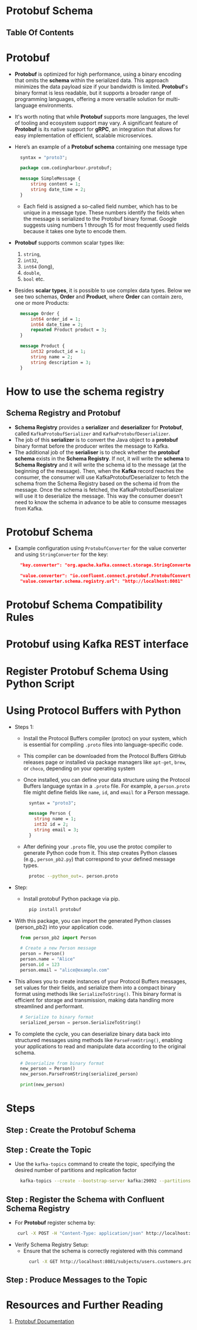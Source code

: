 # Protobuf Schema

## Table Of Contents

# Protobuf

- **Protobuf** is optimized for high performance, using a binary encoding that omits the **schema** within the serialized data. This approach minimizes the data payload size if your bandwidth is limited. **Protobuf**'s binary format is less readable, but it supports a broader range of programming languages, offering a more versatile solution for multi-language environments.
- It's worth noting that while **Protobuf** supports more languages, the level of tooling and ecosystem support may vary. A significant feature of **Protobuf** is its native support for **gRPC**, an integration that allows for easy implementation of efficient, scalable microservices.
- Here’s an example of a **Protobuf schema** containing one message type

  ```proto
    syntax = "proto3";

    package com.codingharbour.protobuf;

    message SimpleMessage {
        string content = 1;
        string date_time = 2;
    }
  ```

  - Each field is assigned a so-called field number, which has to be unique in a message type. These numbers identify the fields when the message is serialized to the Protobuf binary format. Google suggests using numbers 1 through 15 for most frequently used fields because it takes one byte to encode them.

- **Protobuf** supports common scalar types like:
  1. `string`,
  2. `int32`,
  3. `int64` (long),
  4. `double`,
  5. `bool` etc.
- Besides **scalar types**, it is possible to use complex data types. Below we see two schemas, **Order** and **Product**, where **Order** can contain zero, one or more Products:

  ```proto
    message Order {
        int64 order_id = 1;
        int64 date_time = 2;
        repeated Product product = 3;
    }

    message Product {
        int32 product_id = 1;
        string name = 2;
        string description = 3;
    }
  ```

# How to use the schema registry

## Schema Registry and Protobuf

- **Schema Registry** provides a **serializer** and **deserializer** for **Protobuf**, called `KafkaProtobufSerializer` and `KafkaProtobufDeserializer`.
- The job of this **serializer** is to convert the Java object to a **protobuf** binary format before the producer writes the message to Kafka.
- The additional job of the **serialiser** is to check whether the **protobuf schema** exists in the **Schema Registry**. If not, it will write the **schema** to **Schema Registry** and it will write the schema id to the message (at the beginning of the message). Then, when the **Kafka** record reaches the consumer, the consumer will use KafkaProtobufDeserializer to fetch the schema from the Schema Registry based on the schema id from the message. Once the schema is fetched, the KafkaProtobufDeserializer will use it to deserialize the message. This way the consumer doesn’t need to know the schema in advance to be able to consume messages from Kafka.

# Protobuf Schema

- Example configuration using `ProtobufConverter` for the value converter and using `StringConverter` for the key:

  ```json
    "key.converter": "org.apache.kafka.connect.storage.StringConverter",

    "value.converter": "io.confluent.connect.protobuf.ProtobufConverter",
    "value.converter.schema.registry.url": "http://localhost:8081"
  ```

# Protobuf Schema Compatibility Rules

# Protobuf using Kafka REST interface

# Register Protobuf Schema Using Python Script

# Using Protocol Buffers with Python

- Steps 1:

  - Install the Protocol Buffers compiler (protoc) on your system, which is essential for compiling `.proto` files into language-specific code.
  - This compiler can be downloaded from the Protocol Buffers GitHub releases page or installed via package managers like `apt-get`, `brew`, or `choco`, depending on your operating system
  - Once installed, you can define your data structure using the Protocol Buffers language syntax in a `.proto` file. For example, a `person.proto` file might define fields like `name`, `id`, and `email` for a Person message.

    ```proto
      syntax = "proto3";

      message Person {
        string name = 1;
        int32 id = 2;
        string email = 3;
      }
    ```

  - After defining your `.proto` file, you use the protoc compiler to generate Python code from it. This step creates Python classes (e.g., `person_pb2.py`) that correspond to your defined message types.
    ```sh
      protoc --python_out=. person.proto
    ```

- Step:
  - Install protobuf Python package via pip.
    ```sh
      pip install protobuf
    ```
- With this package, you can import the generated Python classes (person_pb2) into your application code.

  ```py
    from person_pb2 import Person

    # Create a new Person message
    person = Person()
    person.name = "Alice"
    person.id = 123
    person.email = "alice@example.com"
  ```

- This allows you to create instances of your Protocol Buffers messages, set values for their fields, and serialize them into a compact binary format using methods like `SerializeToString()`. This binary format is efficient for storage and transmission, making data handling more streamlined and performant.
  ```py
    # Serialize to binary format
    serialized_person = person.SerializeToString()
  ```
- To complete the cycle, you can deserialize binary data back into structured messages using methods like `ParseFromString()`, enabling your applications to read and manipulate data according to the original schema.

  ```py
    # Deserialize from binary format
    new_person = Person()
    new_person.ParseFromString(serialized_person)

    print(new_person)
  ```

# Steps

## Step : Create the Protobuf Schema

## Step : Create the Topic

- Use the `kafka-topics` command to create the topic, specifying the desired number of partitions and replication factor
  ```sh
    kafka-topics --create --bootstrap-server kafka:29092 --partitions 1 --replication-factor 1 --topic users.customers.protobuf.v1
  ```

## Step : Register the Schema with Confluent Schema Registry

- For **Protobuf** register schema by:
  ```sh
   curl -X POST -H "Content-Type: application/json" http://localhost:8081/subjects/users.customers.protobuf.v1-value/versions -d '{"schemaType": "PROTOBUF","schema": "syntax = \"proto3\"; message Customers { string id = 1; string first_name = 2; string last_name = 3; bool status = 4; string created_by = 5; string updated_by = 6; google.protobuf.Timestamp created_at = 7; google.protobuf.Timestamp updated_at = 8; }"}'
  ```
- Verify Schema Registry Setup:
  - Ensure that the schema is correctly registered with this command
    ```sh
      curl -X GET http://localhost:8081/subjects/users.customers.protobuf.v1-value/versions
    ```

## Step : Produce Messages to the Topic

# Resources and Further Reading

1. [Protobuf Documentation](https://protobuf.dev/overview/#scalar)
